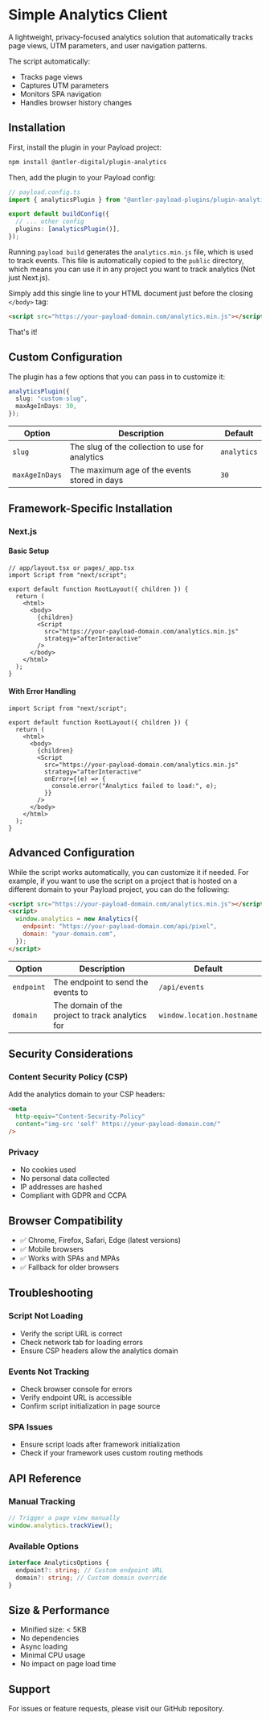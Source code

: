 # Simple Analytics Client

A lightweight, privacy-focused analytics solution that automatically tracks page views, UTM parameters, and user navigation patterns.

The script automatically:

- Tracks page views
- Captures UTM parameters
- Monitors SPA navigation
- Handles browser history changes

## Installation

First, install the plugin in your Payload project:

```bash
npm install @antler-digital/plugin-analytics
```

Then, add the plugin to your Payload config:

```ts
// payload.config.ts
import { analyticsPlugin } from "@antler-payload-plugins/plugin-analytics";

export default buildConfig({
  // ... other config
  plugins: [analyticsPlugin()],
});
```

Running `payload build` generates the `analytics.min.js` file, which is used to track events. This file is automatically copied to the `public` directory, which means you can use it in any project you want to track analytics (Not just Next.js).

Simply add this single line to your HTML document just before the closing `</body>` tag:

```html
<script src="https://your-payload-domain.com/analytics.min.js"></script>
```

That's it!

## Custom Configuration

The plugin has a few options that you can pass in to customize it:

```ts
analyticsPlugin({
  slug: "custom-slug",
  maxAgeInDays: 30,
});
```

| Option         | Description                                     | Default     |
| -------------- | ----------------------------------------------- | ----------- |
| `slug`         | The slug of the collection to use for analytics | `analytics` |
| `maxAgeInDays` | The maximum age of the events stored in days    | `30`        |

## Framework-Specific Installation

### Next.js

#### Basic Setup

```tsx
// app/layout.tsx or pages/_app.tsx
import Script from "next/script";

export default function RootLayout({ children }) {
  return (
    <html>
      <body>
        {children}
        <Script
          src="https://your-payload-domain.com/analytics.min.js"
          strategy="afterInteractive"
        />
      </body>
    </html>
  );
}
```

#### With Error Handling

```tsx
import Script from "next/script";

export default function RootLayout({ children }) {
  return (
    <html>
      <body>
        {children}
        <Script
          src="https://your-payload-domain.com/analytics.min.js"
          strategy="afterInteractive"
          onError={(e) => {
            console.error("Analytics failed to load:", e);
          }}
        />
      </body>
    </html>
  );
}
```

## Advanced Configuration

While the script works automatically, you can customize it if needed. For example, if you want to use the script on a project that is hosted on a different domain to your Payload project, you can do the following:

```html
<script src="https://your-payload-domain.com/analytics.min.js"></script>
<script>
  window.analytics = new Analytics({
    endpoint: "https://your-payload-domain.com/api/pixel",
    domain: "your-domain.com",
  });
</script>
```

| Option     | Description                                      | Default                    |
| ---------- | ------------------------------------------------ | -------------------------- |
| `endpoint` | The endpoint to send the events to               | `/api/events`              |
| `domain`   | The domain of the project to track analytics for | `window.location.hostname` |

## Security Considerations

### Content Security Policy (CSP)

Add the analytics domain to your CSP headers:

```html
<meta
  http-equiv="Content-Security-Policy"
  content="img-src 'self' https://your-payload-domain.com/"
/>
```

### Privacy

- No cookies used
- No personal data collected
- IP addresses are hashed
- Compliant with GDPR and CCPA

## Browser Compatibility

- ✅ Chrome, Firefox, Safari, Edge (latest versions)
- ✅ Mobile browsers
- ✅ Works with SPAs and MPAs
- ✅ Fallback for older browsers

## Troubleshooting

### Script Not Loading

- Verify the script URL is correct
- Check network tab for loading errors
- Ensure CSP headers allow the analytics domain

### Events Not Tracking

- Check browser console for errors
- Verify endpoint URL is accessible
- Confirm script initialization in page source

### SPA Issues

- Ensure script loads after framework initialization
- Check if your framework uses custom routing methods

## API Reference

### Manual Tracking

```javascript
// Trigger a page view manually
window.analytics.trackView();
```

### Available Options

```typescript
interface AnalyticsOptions {
  endpoint?: string; // Custom endpoint URL
  domain?: string; // Custom domain override
}
```

## Size & Performance

- Minified size: < 5KB
- No dependencies
- Async loading
- Minimal CPU usage
- No impact on page load time

## Support

For issues or feature requests, please visit our GitHub repository.
  